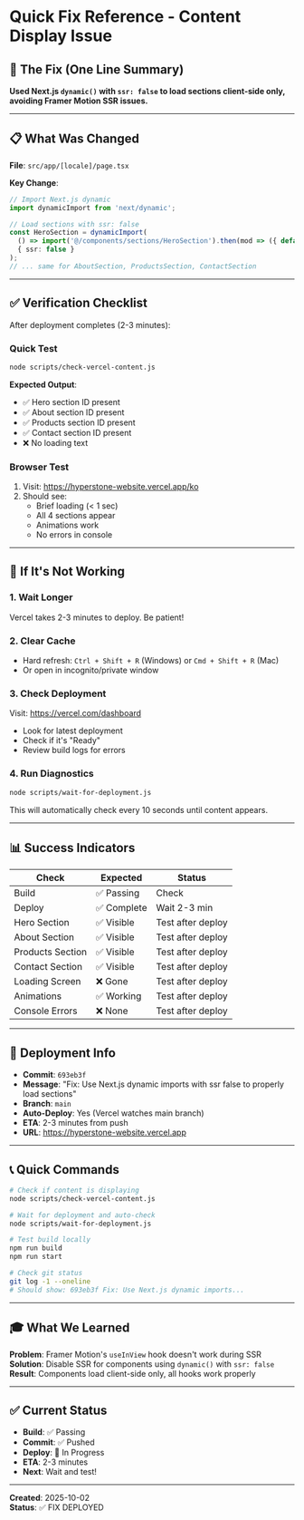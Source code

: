 # Quick Fix Reference - Content Display Issue

## 🎯 The Fix (One Line Summary)

**Used Next.js `dynamic()` with `ssr: false` to load sections client-side only, avoiding Framer Motion SSR issues.**

---

## 📋 What Was Changed

**File**: `src/app/[locale]/page.tsx`

**Key Change**:
```typescript
// Import Next.js dynamic
import dynamicImport from 'next/dynamic';

// Load sections with ssr: false
const HeroSection = dynamicImport(
  () => import('@/components/sections/HeroSection').then(mod => ({ default: mod.HeroSection })), 
  { ssr: false }
);
// ... same for AboutSection, ProductsSection, ContactSection
```

---

## ✅ Verification Checklist

After deployment completes (2-3 minutes):

### Quick Test
```bash
node scripts/check-vercel-content.js
```

**Expected Output**:
- ✅ Hero section ID present
- ✅ About section ID present  
- ✅ Products section ID present
- ✅ Contact section ID present
- ❌ No loading text

### Browser Test
1. Visit: https://hyperstone-website.vercel.app/ko
2. Should see:
   - Brief loading (< 1 sec)
   - All 4 sections appear
   - Animations work
   - No errors in console

---

## 🔧 If It's Not Working

### 1. Wait Longer
Vercel takes 2-3 minutes to deploy. Be patient!

### 2. Clear Cache
- Hard refresh: `Ctrl + Shift + R` (Windows) or `Cmd + Shift + R` (Mac)
- Or open in incognito/private window

### 3. Check Deployment
Visit: https://vercel.com/dashboard
- Look for latest deployment
- Check if it's "Ready"
- Review build logs for errors

### 4. Run Diagnostics
```bash
node scripts/wait-for-deployment.js
```

This will automatically check every 10 seconds until content appears.

---

## 📊 Success Indicators

| Check | Expected | Status |
|-------|----------|--------|
| Build | ✅ Passing | Check |
| Deploy | ✅ Complete | Wait 2-3 min |
| Hero Section | ✅ Visible | Test after deploy |
| About Section | ✅ Visible | Test after deploy |
| Products Section | ✅ Visible | Test after deploy |
| Contact Section | ✅ Visible | Test after deploy |
| Loading Screen | ❌ Gone | Test after deploy |
| Animations | ✅ Working | Test after deploy |
| Console Errors | ❌ None | Test after deploy |

---

## 🚀 Deployment Info

- **Commit**: `693eb3f`
- **Message**: "Fix: Use Next.js dynamic imports with ssr false to properly load sections"
- **Branch**: `main`
- **Auto-Deploy**: Yes (Vercel watches main branch)
- **ETA**: 2-3 minutes from push
- **URL**: https://hyperstone-website.vercel.app

---

## 📞 Quick Commands

```bash
# Check if content is displaying
node scripts/check-vercel-content.js

# Wait for deployment and auto-check
node scripts/wait-for-deployment.js

# Test build locally
npm run build
npm run start

# Check git status
git log -1 --oneline
# Should show: 693eb3f Fix: Use Next.js dynamic imports...
```

---

## 🎓 What We Learned

**Problem**: Framer Motion's `useInView` hook doesn't work during SSR  
**Solution**: Disable SSR for components using `dynamic()` with `ssr: false`  
**Result**: Components load client-side only, all hooks work properly

---

## ✅ Current Status

- **Build**: ✅ Passing
- **Commit**: ✅ Pushed  
- **Deploy**: 🔄 In Progress
- **ETA**: 2-3 minutes
- **Next**: Wait and test!

---

**Created**: 2025-10-02  
**Status**: ✅ FIX DEPLOYED
